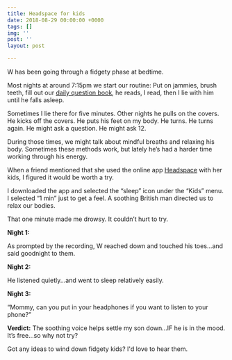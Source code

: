```yaml
---
title: Headspace for kids
date: 2018-08-29 00:00:00 +0000
tags: []
img: ''
post: ''
layout: post

---
```

W has been going through a fidgety phase at bedtime. 

Most nights at around 7:15pm we start our routine: Put on jammies, brush teeth, fill out our [daily question book](https://www.amazon.com/Q-Day-Kids-Three-Year-Journal/dp/0307952967/ref=sr_1_1?ie=UTF8&qid=1529818865&sr=8-1&keywords=daily+questions+for+kids "Daily question book"), he reads, I read, then I lie with him until he falls asleep.

Sometimes I lie there for five minutes. Other nights he pulls on the covers. He kicks off the covers. He puts his feet on my body. He turns. He turns again. He might ask a question. He might ask 12.

During those times, we might talk about mindful breaths and relaxing his body. Sometimes these methods work, but lately he’s had a harder time working through his energy.

When a friend mentioned that she used the online app [Headspace](https://www.headspace.com/ "Headspace") with her kids, I figured it would be worth a try.

I downloaded the app and selected the “sleep” icon under the “Kids” menu. I selected “1 min” just to get a feel. A soothing British man directed us to relax our bodies.

That one minute made me drowsy. It couldn’t hurt to try.

**Night 1:**

As prompted by the recording, W reached down and touched his toes…and said goodnight to them.

**Night 2:**

He listened quietly...and went to sleep relatively easily.

**Night 3:**

“Mommy, can you put in your headphones if you want to listen to your phone?”

**Verdict:** The soothing voice helps settle my son down…IF he is in the mood. It’s free...so why not try?

Got any ideas to wind down fidgety kids? I'd love to hear them.